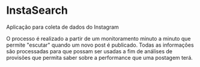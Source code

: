# InstaSearch
Aplicação para coleta de dados do Instagram

O processo é realizado a partir de um monitoramento minuto a minuto que permite "escutar" quando um novo post é publicado. Todas as informações são processadas para que possam ser usadas a fim de análises de provisões que permita saber sobre a performance que uma postagem terá.
